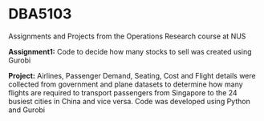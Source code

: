 # DBA5103
Assignments and Projects from the Operations Research course at NUS

**Assignment1:** Code to decide how many stocks to sell was created using Gurobi

**Project:** Airlines, Passenger Demand, Seating, Cost and Flight details were collected from government and plane datasets to determine how many flights are required to transport passengers from Singapore to the 24 busiest cities in China and vice versa. Code was developed using Python and Gurobi
